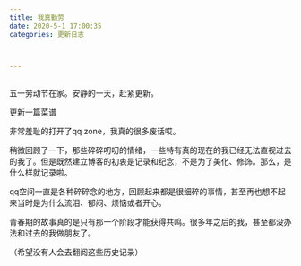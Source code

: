 ```yaml
---
title: 我真勤劳
date: 2020-5-1 17:00:35
categories: 更新日志



---
```


## 

五一劳动节在家。安静的一天，赶紧更新。



更新一篇菜谱

非常羞耻的打开了qq zone，我真的很多废话哎。

稍微回顾了一下，那些碎碎叨叨的情绪，一些特有真的现在的我已经无法直视过去的我了。但是既然建立博客的初衷是记录和纪念，不是为了美化、修饰。那么，是什么样就记录啦。

qq空间一直是各种碎碎念的地方，回顾起来都是很细碎的事情，甚至再也想不起来当时是为什么流泪、郁闷、烦恼或者开心。

青春期的故事真的是只有那一个阶段才能获得共鸣。很多年之后的我，甚至都没办法和过去的我做朋友了。

（希望没有人会去翻阅这些历史记录）